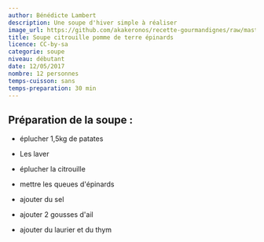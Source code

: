 ```yaml
---
author: Bénédicte Lambert
description: Une soupe d'hiver simple à réaliser
image_url: https://github.com/akakeronos/recette-gourmandignes/raw/master/images/fraisier.jpg
title: Soupe citrouille pomme de terre épinards
licence: CC-by-sa
categorie: soupe
niveau: débutant
date: 12/05/2017
nombre: 12 personnes
temps-cuisson: sans
temps-preparation: 30 min
---
```


## Préparation de la soupe :

* éplucher 1,5kg de patates
* Les laver
* éplucher la citrouille
* mettre les queues d'épinards
* ajouter du sel
* ajouter 2 gousses d'ail

* ajouter du laurier et du thym
